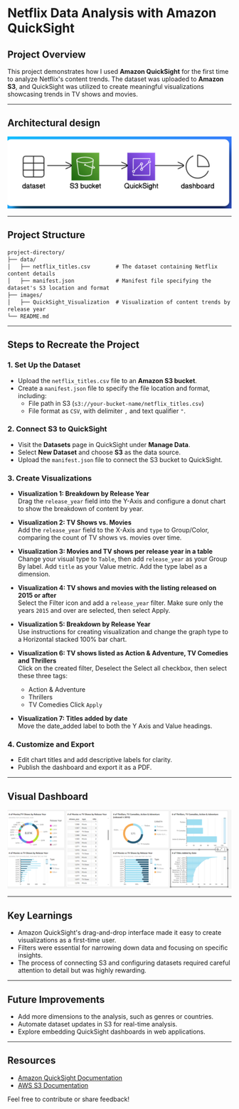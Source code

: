 # Netflix Data Analysis with Amazon QuickSight

## Project Overview
This project demonstrates how I used **Amazon QuickSight** for the first time to analyze Netflix's content trends. The dataset was uploaded to **Amazon S3**, and QuickSight was utilized to create meaningful visualizations showcasing trends in TV shows and movies.

---
## Architectural design

![Architectural Design](images/architectural_design.png)

---
## Project Structure
```
project-directory/
├── data/
│   ├── netflix_titles.csv        # The dataset containing Netflix content details
│   ├── manifest.json             # Manifest file specifying the dataset's S3 location and format
├── images/
│   ├── QuickSight_Visualization  # Visualization of content trends by release year
└── README.md                     
```

---

## Steps to Recreate the Project

### 1. **Set Up the Dataset**
- Upload the `netflix_titles.csv` file to an **Amazon S3 bucket**.
- Create a `manifest.json` file to specify the file location and format, including:
  - File path in S3 (`s3://your-bucket-name/netflix_titles.csv`)
  - File format as `CSV`, with delimiter `,` and text qualifier `"`.

### 2. **Connect S3 to QuickSight**
- Visit the **Datasets** page in QuickSight under **Manage Data**.
- Select **New Dataset** and choose **S3** as the data source.
- Upload the `manifest.json` file to connect the S3 bucket to QuickSight.

### 3. **Create Visualizations**
- **Visualization 1: Breakdown by Release Year**  
  Drag the `release_year` field into the Y-Axis and configure a donut chart to show the breakdown of content by year.

- **Visualization 2: TV Shows vs. Movies**  
  Add the `release_year` field to the X-Axis and `type` to Group/Color, comparing the count of TV shows vs. movies over time.

- **Visualization 3: Movies and TV shows per release year in a table**  
  Change your visual type to `Table`, then add `release_year` as your Group By label. Add `title` as your Value metric. Add the type label as a dimension.

- **Visualization 4: TV shows and movies with the listing released on 2015 or after**  
  Select the Filter icon and add a `release_year` filter. Make sure only the years `2015` and over are selected, then select Apply. 

- **Visualization 5: Breakdown by Release Year**  
  Use instructions for creating visualization and change the graph type to a Horizontal stacked 100% bar chart.

- **Visualization 6: TV shows listed as Action & Adventure, TV Comedies and Thrillers**  
  Click on the created filter, Deselect the Select all checkbox, then select these three tags:
  - Action & Adventure
  - Thrillers
  - TV Comedies
  Click `Apply` 

- **Visualization 7: Titles added by date**  
  Move the date_added label to both the Y Axis and Value headings.

### 4. **Customize and Export**
- Edit chart titles and add descriptive labels for clarity.
- Publish the dashboard and export it as a PDF.

---
##  Visual Dashboard

![Visual Dashboard](images/visual_dashboard.png)

---
## Key Learnings
- Amazon QuickSight's drag-and-drop interface made it easy to create visualizations as a first-time user.
- Filters were essential for narrowing down data and focusing on specific insights.
- The process of connecting S3 and configuring datasets required careful attention to detail but was highly rewarding.

---

## Future Improvements
- Add more dimensions to the analysis, such as genres or countries.
- Automate dataset updates in S3 for real-time analysis.
- Explore embedding QuickSight dashboards in web applications.

---

## Resources
- [Amazon QuickSight Documentation](https://docs.aws.amazon.com/quicksight/)
- [AWS S3 Documentation](https://docs.aws.amazon.com/s3/)

Feel free to contribute or share feedback!
